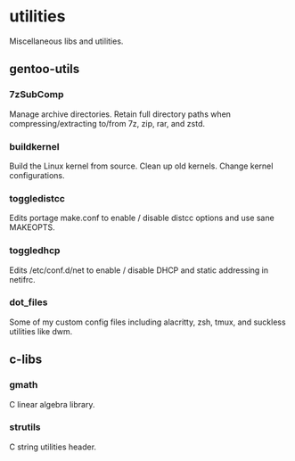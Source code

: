 # utilities
Miscellaneous libs and utilities.

## gentoo-utils
### 7zSubComp
Manage archive directories. Retain full directory paths when compressing/extracting to/from 7z, zip, rar, and zstd.
### buildkernel
Build the Linux kernel from source. Clean up old kernels. Change kernel configurations.
### toggledistcc
Edits portage make.conf to enable / disable distcc options and use sane MAKEOPTS.
### toggledhcp
Edits /etc/conf.d/net to enable / disable DHCP and static addressing in netifrc.
### dot_files
Some of my custom config files including alacritty, zsh, tmux, and suckless utilities like dwm.
## c-libs
### gmath
C linear algebra library.
### strutils
C string utilities header.


